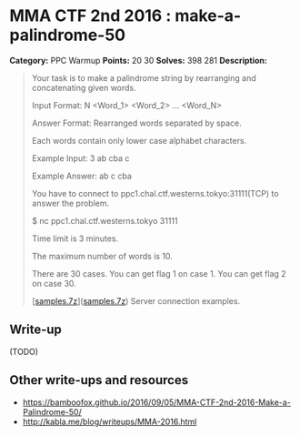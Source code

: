 # MMA CTF 2nd 2016 : make-a-palindrome-50

**Category:** PPC Warmup
**Points:** 20 30
**Solves:** 398 281
**Description:**

> Your task is to make a palindrome string by rearranging and concatenating given words.
> 
> 
> Input Format: N <Word_1> <Word_2> ... <Word_N>
> 
> Answer Format: Rearranged words separated by space.
> 
> Each words contain only lower case alphabet characters.
> 
> 
> Example Input: 3 ab cba c
> 
> Example Answer: ab c cba
> 
> You have to connect to ppc1.chal.ctf.westerns.tokyo:31111(TCP) to answer the problem.
> 
> 
> $ nc ppc1.chal.ctf.westerns.tokyo 31111
> 
> Time limit is 3 minutes.
> 
> The maximum number of words is 10.
> 
> There are 30 cases. You can get flag 1 on case 1. You can get flag 2 on case 30.
> 
> [[samples.7z](./samples.7z)]([samples.7z](./samples.7z)) Server connection examples.


## Write-up

(TODO)

## Other write-ups and resources

* https://bamboofox.github.io/2016/09/05/MMA-CTF-2nd-2016-Make-a-Palindrome-50/
* http://kabla.me/blog/writeups/MMA-2016.html
